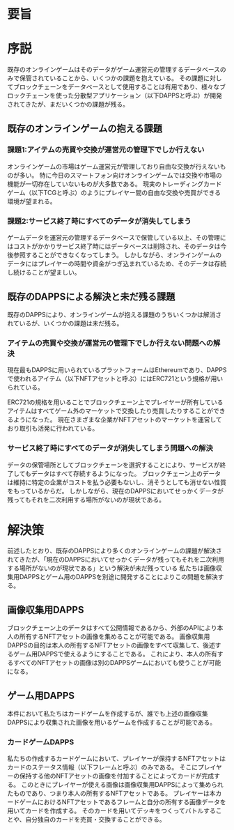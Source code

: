 # 要旨


# 序説
既存のオンラインゲームはそのデータがゲーム運営元の管理するデータベースのみで保管されていることから、いくつかの課題を抱えている。
その課題に対してブロックチェーンをデータベースとして使用することは有用であり、様々なブロックチェーンを使った分散型アプリケーション（以下DAPPSと呼ぶ）が開発されてきたが、まだいくつかの課題が残る。

## 既存のオンラインゲームの抱える課題

### 課題1:アイテムの売買や交換が運営元の管理下でしか行えない
オンラインゲームの市場はゲーム運営元が管理しており自由な交換が行えないものが多い。
特に今日のスマートフォン向けオンラインゲームでは交換や市場の機能が一切存在していないものが大多数である。
現実のトレーディングカードゲーム（以下TCGと呼ぶ）のようにプレイヤー間の自由な交換や売買ができる環境が望まれる。

### 課題2:サービス終了時にすべてのデータが消失してしまう
ゲームデータを運営元の管理するデータベースで保管している以上、その管理にはコストがかかりサービス終了時にはデータベースは削除され、そのデータは今後参照することができなくなってしまう。
しかしながら、オンラインゲームのデータにはプレイヤーの時間や資金がつぎ込まれているため、そのデータは存続し続けることが望ましい。

## 既存のDAPPSによる解決と未だ残る課題
既存のDAPPSにより、オンラインゲームが抱える課題のうちいくつかは解消されているが、いくつかの課題は未だ残る。
### アイテムの売買や交換が運営元の管理下でしか行えない問題への解決
現在最もDAPPSに用いられているプラットフォームはEthereumであり、DAPPSで使われるアイテム（以下NFTアセットと呼ぶ）にはERC721という規格が用いられている。

ERC721の規格を用いることでブロックチェーン上でプレイヤーが所有しているアイテムはすべてゲーム外のマーケットで交換したり売買したりすることができるようになった。
現在さまざまな企業がNFTアセットのマーケットを運営しており取引も活発に行われている。

### サービス終了時にすべてのデータが消失してしまう問題への解決
データの保管場所としてブロックチェーンを選択することにより、サービスが終了してもデータはすべて存続するようになった。
ブロックチェーン上のデータは維持に特定の企業がコストを払う必要もないし、消そうとしても消せない性質をもっているからだ。
しかしながら、現在のDAPPSにおいてせっかくデータが残ってもそれを二次利用する場所がないのが現状である。

# 解決策
前述したとおり、既存のDAPPSにより多くのオンラインゲームの課題が解決されてきたが、「現在のDAPPSにおいてせっかくデータが残ってもそれを二次利用する場所がないのが現状である」という解決が未だ残っている
私たちは画像収集用DAPPSとゲーム用のDAPPSを別途に開発することによりこの問題を解決する。

## 画像収集用DAPPS
ブロックチェーン上のデータはすべて公開情報であるから、外部のAPIにより本人の所有するNFTアセットの画像を集めることが可能である。
画像収集用DAPPSの目的は本人の所有するNFTアセットの画像をすべて収集して、後述するゲーム用DAPPSで使えるようにすることである。
これにより、本人の所有するすべてのNFTアセットの画像は別のDAPPSゲームにおいても使うことが可能になる。

## ゲーム用DAPPS
本件において私たちはカードゲームを作成するが、誰でも上述の画像収集DAPPSにより収集された画像を用いるゲームを作成することが可能である。

### カードゲームDAPPS
私たちの作成するカードゲームにおいて、プレイヤーが保持するNFTアセットはカードのステータス情報（以下フレームと呼ぶ）のみである。
そこにプレイヤーの保持する他のNFTアセットの画像を付加することによってカードが完成する。
このときにプレイヤーが使える画像は画像収集用DAPPSによって集められたものであり、つまり本人の所有するNFTアセットである。
プレイヤーは本カードゲームにおけるNFTアセットであるフレームと自分の所有する画像データを用いてカードを作成する。
そのカードを用いてデッキをつくってバトルすることや、自分独自のカードを売買・交換することができる。




